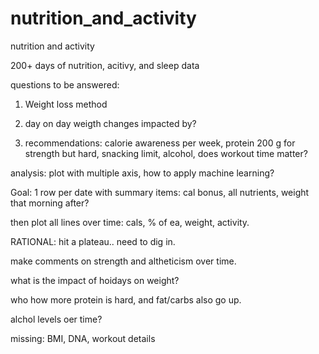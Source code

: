 # nutrition_and_activity
nutrition and activity

200+ days of nutrition, acitivy, and sleep data

questions to be answered:
1. Weight loss method
2. day on day weigth changes impacted by?

1. recommendations:  calorie awareness per week, protein 200 g for strength but hard, snacking limit, alcohol, does workout time matter?


analysis:  plot with multiple axis, how to apply machine learning?

Goal:  1 row per date with summary items:  cal bonus, all nutrients, weight that morning after?

then plot all lines over time:  cals, % of ea, weight, activity.

RATIONAL:  hit a plateau..  need to dig in.

make comments on strength and altheticism over time.

what is the impact of hoidays on weight?

who how more protein is hard, and fat/carbs also go up.

alchol levels oer time?

missing:  BMI, DNA, workout details